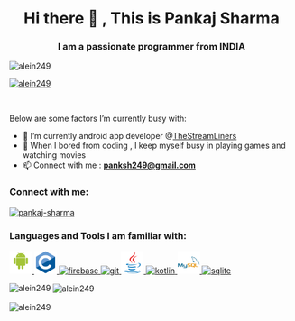 <h1 align="center">Hi there 👋 , This is Pankaj Sharma</h1>
<h3 align="center">I am a passionate programmer from INDIA</h3>

<p align="left"> <img src="https://komarev.com/ghpvc/?username=alein249&label=Profile%20views&color=0e75b6&style=flat" alt="alein249" /> </p>

<p align="left"> <a href="https://github.com/ryo-ma/github-profile-trophy"><img src="https://github-profile-trophy.vercel.app/?username=alein249" alt="alein249" /></a> </p>

<p align="left"> <a href="https://twitter.com/" target="blank"><img src="https://img.shields.io/twitter/follow/?logo=twitter&style=for-the-badge" alt="" /></a> </p>

Below are some factors I’m currently busy with:
- 🌱 I’m currently android app developer @[TheStreamLiners](https://github.com/The-Streamliners)
- 👯 When I bored from coding , I keep myself busy in playing games and watching movies
- 📫 Connect with me : **panksh249@gmail.com**

<h3 align="left">Connect with me:</h3>
<p align="left">
<a href="https://www.linkedin.com/in/pankaj-sharma-25bb36198/" target="blank"><img align="center" src="https://raw.githubusercontent.com/rahuldkjain/github-profile-readme-generator/master/src/images/icons/Social/linked-in-alt.svg" alt="pankaj-sharma" height="30" width="40" /></a>
</p>

<h3 align="left">Languages and Tools I am familiar with:</h3>
<p align="left"> <a href="https://developer.android.com" target="_blank"> <img src="https://raw.githubusercontent.com/devicons/devicon/master/icons/android/android-original-wordmark.svg" alt="android" width="40" height="40"/> </a> <a href="https://www.cprogramming.com/" target="_blank"> <img src="https://raw.githubusercontent.com/devicons/devicon/master/icons/c/c-original.svg" alt="c" width="40" height="40"/> </a> <a href="https://firebase.google.com/" target="_blank"> <img src="https://www.vectorlogo.zone/logos/firebase/firebase-icon.svg" alt="firebase" width="40" height="40"/> </a> <a href="https://git-scm.com/" target="_blank"> <img src="https://www.vectorlogo.zone/logos/git-scm/git-scm-icon.svg" alt="git" width="40" height="40"/> </a> <a href="https://www.java.com" target="_blank"> <img src="https://raw.githubusercontent.com/devicons/devicon/master/icons/java/java-original.svg" alt="java" width="40" height="40"/> </a> <a href="https://kotlinlang.org" target="_blank"> <img src="https://www.vectorlogo.zone/logos/kotlinlang/kotlinlang-icon.svg" alt="kotlin" width="40" height="40"/> </a> <a href="https://www.mysql.com/" target="_blank"> <img src="https://raw.githubusercontent.com/devicons/devicon/master/icons/mysql/mysql-original-wordmark.svg" alt="mysql" width="40" height="40"/> </a> <a href="https://www.sqlite.org/" target="_blank"> <img src="https://www.vectorlogo.zone/logos/sqlite/sqlite-icon.svg" alt="sqlite" width="40" height="40"/> </a> </p>

<p><img align="left" src="https://github-readme-stats.vercel.app/api/top-langs?username=alein249&show_icons=true&locale=en&layout=compact" alt="alein249" /></p>



<p>&nbsp;<img align="center" src="https://github-readme-stats.vercel.app/api?username=alein249&show_icons=true&locale=en" alt="alein249" /></p>

<p><img align="center" src="https://github-readme-streak-stats.herokuapp.com/?user=alein249&" alt="alein249" /></p>
